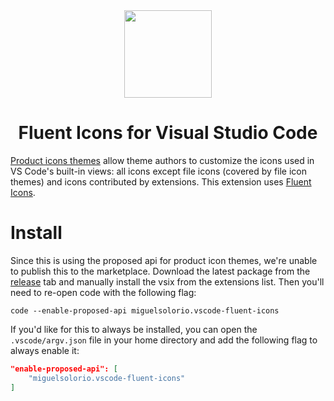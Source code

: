 <div align="center">

<img src="https://raw.githubusercontent.com/misolori/vscode-fluent-icons/master/icon.png" width="140" />

# Fluent Icons for Visual Studio Code

</div>

[Product icons themes](https://code.visualstudio.com/api/extension-guides/product-icon-theme) allow theme authors to customize the icons used in VS Code's built-in views: all icons except file icons (covered by file icon themes) and icons contributed by extensions. This extension uses [Fluent Icons](https://www.figma.com/community/file/836835755999342788/Microsoft-Fluent-System-Icons).

# Install
Since this is using the proposed api for product icon themes, we're unable to publish this to the marketplace. Download the latest package from the [release](https://github.com/misolori/vscode-fluent-icons/releases) tab and manually install the vsix from the extensions list. Then you'll need to re-open code with the following flag:

`code --enable-proposed-api miguelsolorio.vscode-fluent-icons`

If you'd like for this to always be installed, you can open the `.vscode/argv.json` file in your home directory and add the following flag to always enable it:

```json
"enable-proposed-api": [
    "miguelsolorio.vscode-fluent-icons"
]
```
